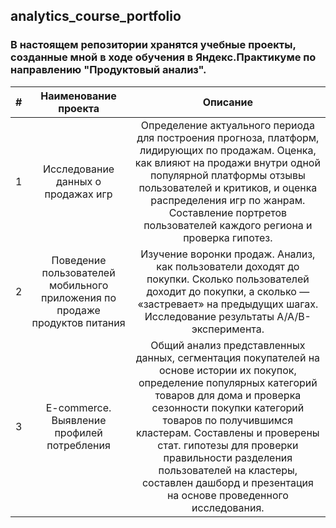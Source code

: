## analytics_course_portfolio
### В настоящем репозитории хранятся учебные проекты, созданные мной в ходе обучения в Яндекс.Практикуме по направлению "Продуктовый анализ".

| **#** |                          **Наименование проекта**                          |                                                                                                                                                                                            **Описание**                                                                                                                                                                                           |
|:-----:|:--------------------------------------------------------------------------:|:-------------------------------------------------------------------------------------------------------------------------------------------------------------------------------------------------------------------------------------------------------------------------------------------------------------------------------------------------------------------------------------------------:|
|   1   | Исследование данных о продажах игр                                         | Определение актуального периода для построения прогноза, платформ, лидирующих по продажам. Оценка, как влияют на продажи внутри одной популярной платформы отзывы пользователей и критиков, и оценка распределения игр по жанрам. Составление портретов пользователей каждого региона и проверка гипотез.                                                                                         |
|   2   | Поведение пользователей мобильного приложения по продаже продуктов питания | Изучение воронки продаж. Анализ, как пользователи доходят до покупки. Сколько пользователей доходит до покупки, а сколько — «застревает» на предыдущих шагах. Исследование результаты A/A/B-эксперимента.                                                                                                                                                                                         |
|   3   | E-commerce. Выявление профилей потребления                                 | Общий анализ представленных данных, сегментация покупателей на основе истории их покупок, определение популярных категорий товаров для дома и проверка сезонности покупки категорий товаров по получившимся кластерам. Составлены и проверены стат. гипотезы для проверки правильности разделения пользователей на кластеры, составлен дашборд и презентация на основе проведенного исследования. |
